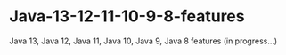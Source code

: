 # Java-13-12-11-10-9-8-features
Java 13, Java 12, Java 11, Java 10, Java 9, Java 8 features (in progress...)
